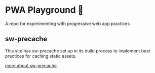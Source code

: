 # PWA Playground 🎉
A repo for experimenting with progressive web app practices

## sw-precache
This site has sw-precache set up in its build process to implement best practices for caching static assets. 

[more about sw-precache](https://github.com/GoogleChrome/sw-precache)
